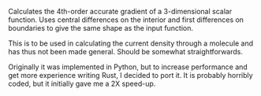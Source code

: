 Calculates the 4th-order accurate gradient of a 3-dimensional scalar function.
Uses central differences on the interior and first differences on boundaries to give the same shape as the input function.

This is to be used in calculating the current density through a molecule and has thus not been made general. Should be somewhat straightforwards.

Originally it was implemented in Python, but to increase performance and get more experience writing Rust, I decided to port it. It is probably horribly coded, but it initially gave me a 2X speed-up.
